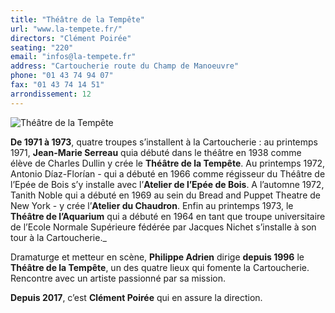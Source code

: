 ```yaml
---
title: "Théâtre de la Tempête"
url: "www.la-tempete.fr/"
directors: "Clément Poirée"
seating: "220"
email: "infos@la-tempete.fr"
address: "Cartoucherie route du Champ de Manoeuvre"
phone: "01 43 74 94 07"
fax: "01 43 74 14 51"
arrondissement: 12
---
```


![Théâtre de la Tempête](../images/12eme/theatre-de-la-tempete/theatre-de-la-tempete-1.jpg)

**De 1971 à 1973**, quatre troupes s’installent à la Cartoucherie : au printemps 1971, **Jean-Marie Serreau** quia débuté dans le théâtre en 1938 comme élève de Charles Dullin  y crée le **Théâtre de la Tempête**. Au printemps 1972, Antonio Díaz-Florían - qui a débuté en 1966 comme régisseur du Théâtre de l’Epée de Bois  s’y installe avec l’**Atelier de l’Epée de Bois**. A l’automne 1972, Tanith Noble qui a débuté en 1969 au sein du Bread and Puppet Theatre de New York - y crée l’**Atelier du Chaudron**. Enfin au printemps 1973, le **Théâtre de l’Aquarium** qui a débuté en 1964 en tant que troupe universitaire de l’Ecole Normale Supérieure fédérée par Jacques Nichet s’installe à son tour à la Cartoucherie._ 

Dramaturge et metteur en scène, **Philippe Adrien** dirige  **depuis 1996** le **Théâtre de la Tempête**, un des quatre lieux qui fomente la Cartoucherie. Rencontre avec un artiste passionné par sa mission.

**Depuis 2017**, c’est **Clément Poirée** qui en assure la direction.


